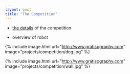 ```yaml
---
layout: post
title: 'The Competition'
---
```

 - [the details](https://docs.google.com/document/d/1g9UG_ID7YxdN3Vdt_oRrXJgGzr4VSbbwLGS0zG9mbSA/edit) of the competition

- overview of robot

{% include image.html url="http://www.gratisography.com" image="projects/competition/dog.jpg" %}

{% include image.html url="http://www.gratisography.com" image="projects/competition/wall.jpg" %}
